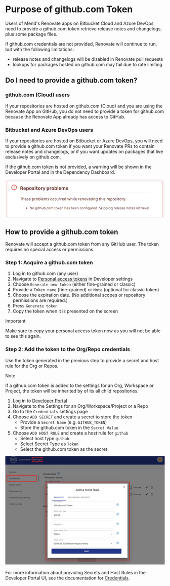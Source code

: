 # Purpose of github.com Token

Users of Mend's Renovate apps on Bitbucket Cloud and Azure DevOps need to provide a github.com token retrieve release notes and changelogs, plus some package files.

If github.com credentials are not provided, Renovate will continue to run, but with the following limitations:

- release notes and changelogs will be disabled in Renovate pull requests
- lookups for packages hosted on github.com may fail due to rate limiting

## Do I need to provide a github.com token?

### github.com (Cloud) users

If your repositories are hosted on github.com (Cloud) and you are using the Renovate App on GitHub, you do not need to provide a token for github.com because the Renovate App already has access to GitHub.

### Bitbucket and Azure DevOps users

If your repositories are hosted on Bitbucket or Azure DevOps, you will need to provide a github.com token if you want your Renovate PRs to contain release notes and changelogs, or if you want updates on packages that live exclusively on github.com.

If the github.com token is not provided, a warning will be shown in the Developer Portal and in the Dependency Dashboard.

![Portal warning about github.com token](../assets/images/github-token-warning.png)

## How to provide a github.com token

Renovate will accept a github.com token from any GitHub user.
The token requires no special access or permissions.

### Step 1: Acquire a github.com token

1. Log in to github.com (any user)
2. Navigate to [Personal access tokens](https://github.com/settings/tokens) in Developer settings
3. Choose `Generate new token` (either fine-grained or classic)
4. Provide a `Token name` (fine-grained) or `Note` (optional for classic token)
5. Choose the expiration date. (No additional scopes or repository permissions are required.)
6. Press `Generate token`
7. Copy the token when it is presented on the screen

> [!IMPORTANT]
>
> Make sure to copy your personal access token now as you will not be able to see this again.

### Step 2: Add the token to the Org/Repo credentials

Use the token generated in the previous step to provide a secret and host rule for the Org or Repos.

> [!NOTE]
>
> If a github.com token is added to the settings for an Org, Workspace or Project, the token will be inherited by of its all child repositories.

1. Log in to [Developer Portal](https://developer.mend.io/)
2. Navigate to the Settings for an Org/Workspace/Project or a Repo
3. Go to the `Credentials` settings page
4. Choose `ADD SECRET` and create a secret to store the token
   - Provide a `Secret Name` (e.g. `GITHUB_TOKEN`)
   - Store the github.com token in the `Secret Value`
5. Choose `ADD HOST RULE` and create a host rule for `github`
   - Select host type `github`
   - Select Secret Type as `Token`
   - Select the github.com token as the secret

![Add a Host Rule UI](../assets/images/add-github-token-host-rule.png)

For more information about providing Secrets and Host Rules in the Developer Portal UI, see the documentation for [Credentials](credentials.md).
